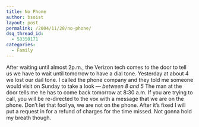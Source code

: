 ```yaml
---
title: No Phone
author: bsoist
layout: post
permalink: /2004/11/28/no-phone/
dsq_thread_id:
  - 53350171
categories:
  - Family
---
```

After waiting until almost 2p.m., the Verizon tech comes to the door to tell us we have to wait until tomorrow to have a dial tone. Yesterday at about 4 we lost our dail tone. I called the phone company and they told me someone would visit on Sunday to take a look &#8212; *between 8 and 5* <i class="fa fa-smile-o"></i> The man at the door tells me he has to come back tomorrow at 8:30 a.m. If you are trying to call, you will be re-directed to the vox with a message that we are on the phone. Don&#8217;t let that fool ya, we are not on the phone. After it&#8217;s fixed I will put a request in for a refund of charges for the time missed. Not gonna hold my breath though.

